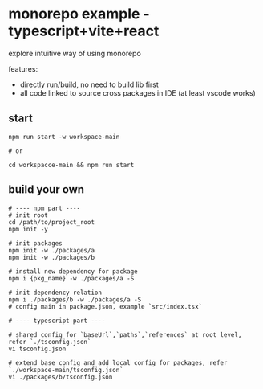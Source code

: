 # monorepo example - typescript+vite+react

explore intuitive way of using monorepo

features:
- directly run/build, no need to build lib first
- all code linked to source cross packages in IDE (at least vscode works)


## start

```
npm run start -w workspace-main

# or

cd workspacce-main && npm run start 
```

## build your own

```
# ---- npm part ----
# init root
cd /path/to/project_root
npm init -y

# init packages
npm init -w ./packages/a
npm init -w ./packages/b

# install new dependency for package
npm i {pkg_name} -w ./packages/a -S

# init dependency relation
npm i ./packages/b -w ./packages/a -S
# config main in package.json, example `src/index.tsx`

# ---- typescript part ----

# shared config for `baseUrl`,`paths`,`references` at root level, refer `./tsconfig.json`
vi tsconfig.json

# extend base config and add local config for packages, refer `./workspace-main/tsconfig.json`
vi ./packages/b/tsconfig.json

```